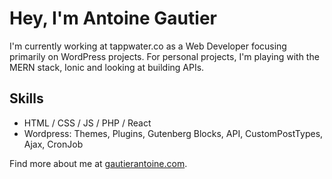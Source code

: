 # Hey, I'm Antoine Gautier

I'm currently working at tappwater.co as a Web Developer focusing primarily on WordPress projects.
For personal projects, I'm playing with the MERN stack, Ionic and looking at building APIs.

## Skills
* HTML / CSS / JS / PHP / React
* Wordpress: Themes, Plugins, Gutenberg Blocks, API, CustomPostTypes, Ajax, CronJob

Find more about me at [gautierantoine.com](https://gautierantoine.com).
